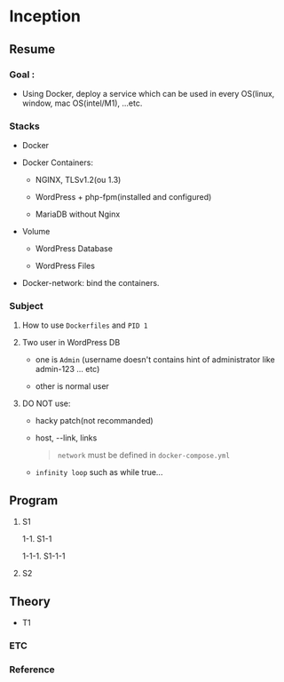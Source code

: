 # Inception

## Resume

### Goal :

- Using Docker, deploy a service which can be used in every OS(linux, window, mac OS(intel/M1), ...etc.

### Stacks

- Docker

- Docker Containers:
    
    - NGINX, TLSv1.2(ou 1.3)

    - WordPress + php-fpm(installed and configured)

    - MariaDB without Nginx

- Volume

    - WordPress Database

    - WordPress Files
    
- Docker-network: bind the containers.

### Subject

1. How to use `Dockerfiles` and `PID 1`

2. Two user in WordPress DB

    - one is `Admin` (username doesn't contains hint of administrator like admin-123 ... etc)

    - other is normal user






2. DO NOT use:

    - hacky patch(not recommanded)

    - host, --link, links
            
        > `network` must be defined in `docker-compose.yml`

    - `infinity loop` such as while true...


## Program

1.  S1

    1-1. S1-1

    1-1-1. S1-1-1

2.  S2

## Theory

- T1


### ETC


### Reference

```

```
